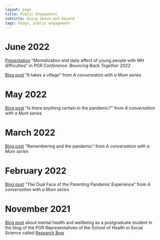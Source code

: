 ```yaml
---
layout: page
title: Public Engagement
subtitle: Going above and beyond
tags: blogs, public engagement
---
```

# June 2022
[Presentation](assets/presentations/Koraima-MZandYoungPeople_PGRConference2022_v2.pdf) "Mentalization and daily affect of young people with MH difficulties" in _PGR Conference: Bouncing Back Together 2022_

[Blog post](https://www.butterflybabyclinic.com/parental-wellbeing-it-takes-a-village/) "It takes a village" from _A conversation with a Mum series_


# May 2022
[Blog post](https://www.butterflybabyclinic.com/is-there-anything-certain-in-the-pandemic/) "Is there anything certain in the pandemic?" from _A conversation with a Mum series_

# March 2022
[Blog post](https://www.butterflybabyclinic.com/remembering-and-the-pandemic/) "Remembering and the pandemic" from _A conversation with a Mum series_

# February 2022
[Blog post](https://www.butterflybabyclinic.com/the-dual-face-of-the-parenting-pandemic-experience/) "The Dual Face of the Parenting Pandemic Experience" from _A conversation with a Mum series_


# November 2021
[Blog post](https://blogs.ed.ac.uk/research-bow/being-aware-or-not-being-aware-that-is-the-question-mental-health-awareness-as-a-postgraduate-student/) about mental health and wellbeing as a postgraduate student in the blog of the PGR Representatives of the School of Health in Social Science 
called [Research Bow](https://blogs.ed.ac.uk/research-bow/)
